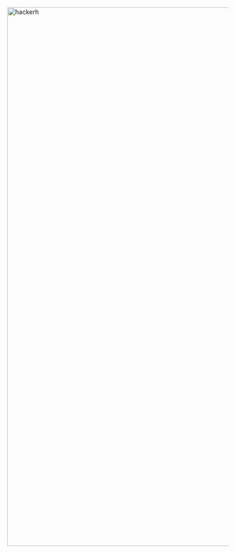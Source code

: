 <img width="1227" alt="hackerh" src="https://user-images.githubusercontent.com/443526/39542316-d9bc7ab0-4e65-11e8-9a27-f1166334b524.png">
